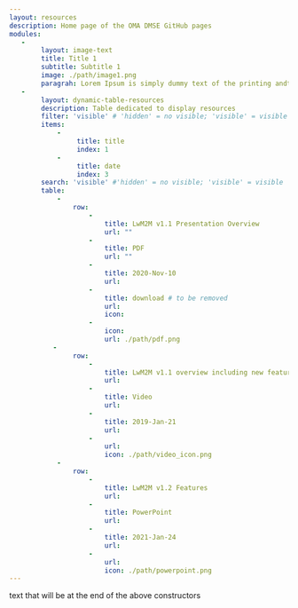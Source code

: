 ```yaml
---
layout: resources
description: Home page of the OMA DMSE GitHub pages
modules:
   -
        layout: image-text
        title: Title 1
        subtitle: Subtitle 1
        image: ./path/image1.png
        paragrah: Lorem Ipsum is simply dummy text of the printing andtypesetting industry
   - 
        layout: dynamic-table-resources
        description: Table dedicated to display resources
        filter: 'visible' # 'hidden' = no visible; 'visible' = visible
        items: 
            -
                 title: title
                 index: 1
            - 
                 title: date
                 index: 3
        search: 'visible' #'hidden' = no visible; 'visible' = visible
        table:
            -
                row:
                    -
                        title: LwM2M v1.1 Presentation Overview
                        url: ""
                    -
                        title: PDF
                        url: ""
                    -
                        title: 2020-Nov-10
                        url:
                    -
                        title: download # to be removed
                        url:
                        icon: 
                    -
                        icon: 
                        url: ./path/pdf.png
           -
                row:
                    -
                        title: LwM2M v1.1 overview including new features due for release in Q2 2019
                        url:
                    -
                        title: Video
                        url: 
                    -
                        title: 2019-Jan-21
                        url:
                    -
                        url:
                        icon: ./path/video_icon.png
            -
                row:
                    -
                        title: LwM2M v1.2 Features
                        url:
                    -
                        title: PowerPoint
                        url: 
                    -
                        title: 2021-Jan-24
                        url:
                    -   
                        url:
                        icon: ./path/powerpoint.png
---
```

text that will be at the end of the above constructors
